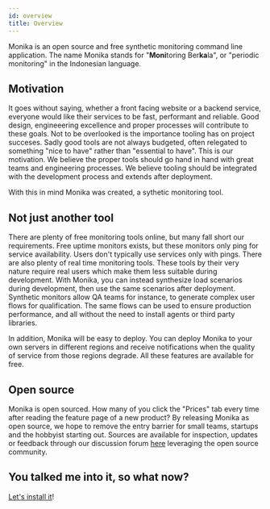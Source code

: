 ```yaml
---
id: overview
title: Overview
---
```


Monika is an open source and free synthetic monitoring command line application. The name Monika stands for "**Moni**toring Ber**ka**la", or "periodic monitoring" in the Indonesian language.

## Motivation

It goes without saying, whether a front facing website or a backend service, everyone would like their services to be fast, performant and reliable. Good design, engineeering excellence and proper processes will contribute to these goals. Not to be overlooked is the importance tooling has on project succeses. Sadly good tools are not always budgeted, often relegated to something "nice to have" rather than "essential to have". This is our motivation. We believe the proper tools should go hand in hand with great teams and engineering processes. We believe tooling should be integrated with the development process and extends after deployment.

With this in mind Monika was created, a sythetic monitoring tool.

## Not just another tool

There are plenty of free monitoring tools online, but many fall short our requirements. Free uptime monitors exists, but these monitors only ping for service availability. Users don't typically use services only with pings. There are also plenty of real time monitoring tools. These tools by their very nature require real users which make them less suitable during development. With Monika, you can instead synthesize load scenarios during development, then use the same scenarios after deployment. Synthetic monitors allow QA teams for instance, to generate complex user flows for qualification. The same flows can be used to ensure production performance, and all without the need to install agents or third party libraries.

In addition, Monika will be easy to deploy. You can deploy Monika to your own servers in different regions and receive notifications when the quality of service from those regions degrade. All these features are available for free.

## Open source

Monika is open sourced. How many of you click the "Prices" tab every time after reading the feature page of a new product? By releasing Monika as open source, we hope to remove the entry barrier for small teams, startups and the hobbyist starting out. Sources are available for inspection, updates or feedback through our discussion forum [here](https://github.com/hyperjumptech/monika/discussions) leveraging the open source community.

## You talked me into it, so what now?

[Let's install it](https://hyperjumptech.github.io/monika/installation)!
